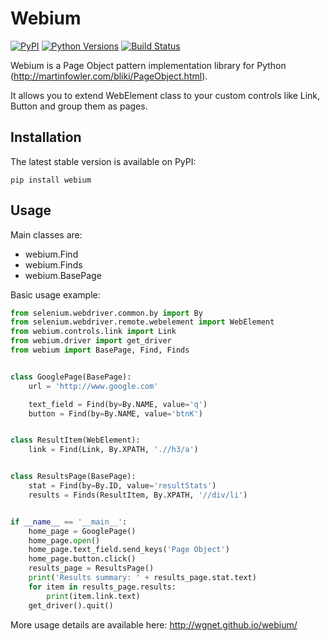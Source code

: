 # Webium

[![PyPI](https://img.shields.io/pypi/v/webium.svg?maxAge=3600)](https://pypi.python.org/pypi/webium)
[![Python Versions](https://img.shields.io/pypi/pyversions/webium.svg?maxAge=3600)](https://pypi.python.org/pypi/webium)
[![Build Status](https://img.shields.io/travis/wgnet/webium/master.svg?maxAge=3600)](https://travis-ci.org/wgnet/webium)

Webium is a Page Object pattern implementation library for Python (http://martinfowler.com/bliki/PageObject.html).

It allows you to extend WebElement class to your custom controls like Link, Button and group them as pages.

## Installation

The latest stable version is available on PyPI:

    pip install webium

## Usage

Main classes are:

- webium.Find
- webium.Finds
- webium.BasePage

Basic usage example:

```python
from selenium.webdriver.common.by import By
from selenium.webdriver.remote.webelement import WebElement
from webium.controls.link import Link
from webium.driver import get_driver
from webium import BasePage, Find, Finds


class GooglePage(BasePage):
    url = 'http://www.google.com'

    text_field = Find(by=By.NAME, value='q')
    button = Find(by=By.NAME, value='btnK')


class ResultItem(WebElement):
    link = Find(Link, By.XPATH, './/h3/a')


class ResultsPage(BasePage):
    stat = Find(by=By.ID, value='resultStats')
    results = Finds(ResultItem, By.XPATH, '//div/li')


if __name__ == '__main__':
    home_page = GooglePage()
    home_page.open()
    home_page.text_field.send_keys('Page Object')
    home_page.button.click()
    results_page = ResultsPage()
    print('Results summary: ' + results_page.stat.text)
    for item in results_page.results:
        print(item.link.text)
    get_driver().quit()
```

More usage details are available here: http://wgnet.github.io/webium/
